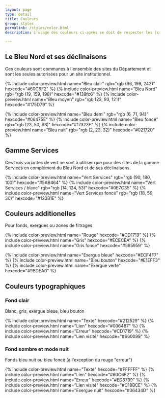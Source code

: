 ```yaml
---
layout: page
type: detail
title: Couleurs
group: styles
permalink: /styles/color.html
description: L'usage des couleurs ci-après se doit de respecter les [critères 3.3 du RGAA 4](https://www.numerique.gouv.fr/publications/rgaa-accessibilite/methode-rgaa/criteres/#topic3) et que la [Bonne pratique Opquast 177](https://checklists.opquast.com/fr/assurance-qualite-web/les-contenus-sont-presentes-avec-un-contraste-suffisant-par-rapport-a-leur-arriere-plan) qui font état du **niveau de contraste attendu** des couleurs d’avant plan et d’arrière plan des textes et pictogrammes porteurs d’information. Pour être sûr de respecter cette conformité, consultez la page "associations des couleurs".

---
```


## Le Bleu Nord et ses déclinaisons

Ces couleurs sont communes à l'ensemble des sites du Département et sont les seules autorisées pour un site institutionnel.

<div class="color-container">

{% include color-preview.html name="Bleu clair" rgb="rgb (96, 198, 242)" hexcode="#60C6F2" %}
{% include color-preview.html name="Bleu Nord" rgb="rgb (19, 159, 198)" hexcode="#139fc6" %}
{% include color-preview.html name="Bleu moyen" rgb="rgb (23, 93, 121)" hexcode="#175D79" %}
  
  
{% include color-preview.html name="Bleu demi" rgb="rgb (6, 71, 94)" hexcode="#06475E" %}
{% include color-preview.html name="Bleu foncé" rgb="rgb (23, 50, 63)" hexcode="#17323F" %}
{% include color-preview.html name="Bleu nuit" rgb="rgb (2, 23, 32)" hexcode="#021720" %}

</div>

## Gamme Services

Ces trois variantes de vert ne sont à utiliser que pour des sites de la gamme Services en complément du Bleu Nord et de ses déclinaisons.

<div class="color-container">

{% include color-preview.html name="Vert Services" rgb="rgb (90, 180, 100)" hexcode="#5AB464" %}
{% include color-preview.html name="Vert Services / blanc" rgb="rgb (14, 124, 53)" hexcode="#0E7C35" %}
{% include color-preview.html name="Vert Services foncé" rgb="rgb (18, 59, 30)" hexcode="#123B1E" %}

</div>

## Couleurs additionelles

Pour fonds, exergues ou zones de filtrages

<div class="color-container">

{% include color-preview.html name="Rouge" hexcode="#CD1719" %}
{% include color-preview.html name="Gris" hexcode="#ECECEA" %}
{% include color-preview.html name="Gris foncé" hexcode="#595959" %}
  
{% include color-preview.html name="Exergue bleue" hexcode="#ECF4F7" %}
{% include color-preview.html name="Bleu bouton" hexcode="#E1EFF3" %}
{% include color-preview.html name="Exergue verte" hexcode="#9BDEA0" %}

</div>

## Couleurs typographiques

### Fond clair

Blanc, gris, exergue bleue, bleu bouton

<div class="color-container">

{% include color-preview.html name="Texte" hexcode="#212529" %}
{% include color-preview.html name="Lien" hexcode="#006487" %}
{% include color-preview.html name="Erreur" hexcode="#CD1719" %}
{% include color-preview.html name="Lien visité" hexcode="#660099" %}
  
</div>

### Fond sombre et mode nuit

Fonds bleu nuit ou bleu foncé (à l'exception du rouge "erreur")

<div class="color-container">

{% include color-preview.html name="Texte" hexcode="#FFFFFF" %}
{% include color-preview.html name="Lien" hexcode="#60C6F2" %}
  {% include color-preview.html name="Erreur" hexcode="#ED3739" %}
{% include color-preview.html name="Lien visité" hexcode="#C18BCE" %}
{% include color-preview.html name="Exergue nuit" hexcode="#36434D" %}
  
</div>
